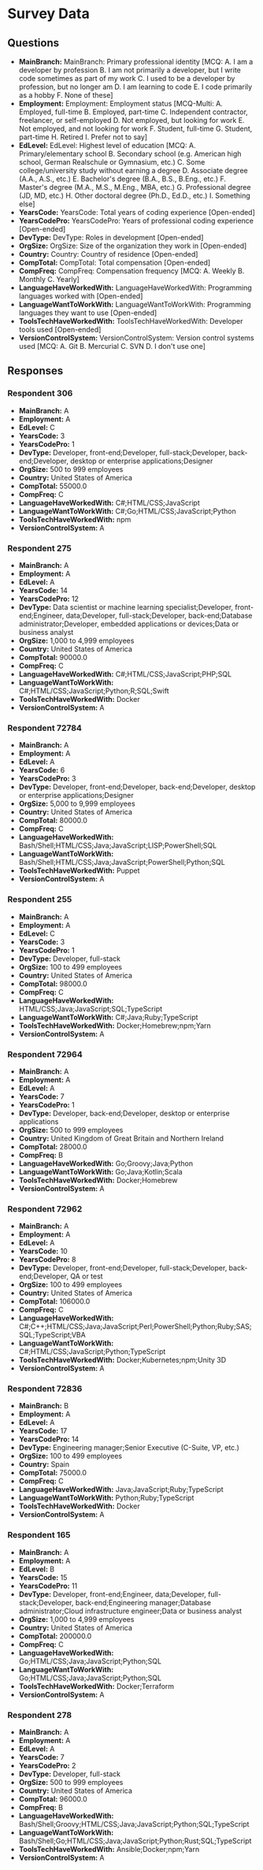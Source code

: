 # Survey Data

## Questions

- **MainBranch:** MainBranch: Primary professional identity [MCQ: A. I am a developer by profession B. I am not primarily a developer, but I write code sometimes as part of my work C. I used to be a developer by profession, but no longer am D. I am learning to code E. I code primarily as a hobby F. None of these]
- **Employment:** Employment: Employment status [MCQ-Multi: A. Employed, full-time B. Employed, part-time C. Independent contractor, freelancer, or self-employed D. Not employed, but looking for work E. Not employed, and not looking for work F. Student, full-time G. Student, part-time H. Retired I. Prefer not to say]
- **EdLevel:** EdLevel: Highest level of education [MCQ: A. Primary/elementary school B. Secondary school (e.g. American high school, German Realschule or Gymnasium, etc.) C. Some college/university study without earning a degree D. Associate degree (A.A., A.S., etc.) E. Bachelor's degree (B.A., B.S., B.Eng., etc.) F. Master's degree (M.A., M.S., M.Eng., MBA, etc.) G. Professional degree (JD, MD, etc.) H. Other doctoral degree (Ph.D., Ed.D., etc.) I. Something else]
- **YearsCode:** YearsCode: Total years of coding experience [Open-ended]
- **YearsCodePro:** YearsCodePro: Years of professional coding experience [Open-ended]
- **DevType:** DevType: Roles in development [Open-ended]
- **OrgSize:** OrgSize: Size of the organization they work in [Open-ended]
- **Country:** Country: Country of residence [Open-ended]
- **CompTotal:** CompTotal: Total compensation [Open-ended]
- **CompFreq:** CompFreq: Compensation frequency [MCQ: A. Weekly B. Monthly C. Yearly]
- **LanguageHaveWorkedWith:** LanguageHaveWorkedWith: Programming languages worked with [Open-ended]
- **LanguageWantToWorkWith:** LanguageWantToWorkWith: Programming languages they want to use [Open-ended]
- **ToolsTechHaveWorkedWith:** ToolsTechHaveWorkedWith: Developer tools used [Open-ended]
- **VersionControlSystem:** VersionControlSystem: Version control systems used [MCQ: A. Git B. Mercurial C. SVN D. I don't use one]

## Responses

### Respondent 306

- **MainBranch:** A
- **Employment:** A
- **EdLevel:** C
- **YearsCode:** 3
- **YearsCodePro:** 1
- **DevType:** Developer, front-end;Developer, full-stack;Developer, back-end;Developer, desktop or enterprise applications;Designer
- **OrgSize:** 500 to 999 employees
- **Country:** United States of America
- **CompTotal:** 55000.0
- **CompFreq:** C
- **LanguageHaveWorkedWith:** C#;HTML/CSS;JavaScript
- **LanguageWantToWorkWith:** C#;Go;HTML/CSS;JavaScript;Python
- **ToolsTechHaveWorkedWith:** npm
- **VersionControlSystem:** A

### Respondent 275

- **MainBranch:** A
- **Employment:** A
- **EdLevel:** A
- **YearsCode:** 14
- **YearsCodePro:** 12
- **DevType:** Data scientist or machine learning specialist;Developer, front-end;Engineer, data;Developer, full-stack;Developer, back-end;Database administrator;Developer, embedded applications or devices;Data or business analyst
- **OrgSize:** 1,000 to 4,999 employees
- **Country:** United States of America
- **CompTotal:** 90000.0
- **CompFreq:** C
- **LanguageHaveWorkedWith:** C#;HTML/CSS;JavaScript;PHP;SQL
- **LanguageWantToWorkWith:** C#;HTML/CSS;JavaScript;Python;R;SQL;Swift
- **ToolsTechHaveWorkedWith:** Docker
- **VersionControlSystem:** A

### Respondent 72784

- **MainBranch:** A
- **Employment:** A
- **EdLevel:** A
- **YearsCode:** 6
- **YearsCodePro:** 3
- **DevType:** Developer, front-end;Developer, back-end;Developer, desktop or enterprise applications;Designer
- **OrgSize:** 5,000 to 9,999 employees
- **Country:** United States of America
- **CompTotal:** 80000.0
- **CompFreq:** C
- **LanguageHaveWorkedWith:** Bash/Shell;HTML/CSS;Java;JavaScript;LISP;PowerShell;SQL
- **LanguageWantToWorkWith:** Bash/Shell;HTML/CSS;Java;JavaScript;PowerShell;Python;SQL
- **ToolsTechHaveWorkedWith:** Puppet
- **VersionControlSystem:** A

### Respondent 255

- **MainBranch:** A
- **Employment:** A
- **EdLevel:** C
- **YearsCode:** 3
- **YearsCodePro:** 1
- **DevType:** Developer, full-stack
- **OrgSize:** 100 to 499 employees
- **Country:** United States of America
- **CompTotal:** 98000.0
- **CompFreq:** C
- **LanguageHaveWorkedWith:** HTML/CSS;Java;JavaScript;SQL;TypeScript
- **LanguageWantToWorkWith:** C#;Java;Ruby;TypeScript
- **ToolsTechHaveWorkedWith:** Docker;Homebrew;npm;Yarn
- **VersionControlSystem:** A

### Respondent 72964

- **MainBranch:** A
- **Employment:** A
- **EdLevel:** A
- **YearsCode:** 7
- **YearsCodePro:** 1
- **DevType:** Developer, back-end;Developer, desktop or enterprise applications
- **OrgSize:** 500 to 999 employees
- **Country:** United Kingdom of Great Britain and Northern Ireland
- **CompTotal:** 28000.0
- **CompFreq:** B
- **LanguageHaveWorkedWith:** Go;Groovy;Java;Python
- **LanguageWantToWorkWith:** Go;Java;Kotlin;Scala
- **ToolsTechHaveWorkedWith:** Docker;Homebrew
- **VersionControlSystem:** A

### Respondent 72962

- **MainBranch:** A
- **Employment:** A
- **EdLevel:** A
- **YearsCode:** 10
- **YearsCodePro:** 8
- **DevType:** Developer, front-end;Developer, full-stack;Developer, back-end;Developer, QA or test
- **OrgSize:** 100 to 499 employees
- **Country:** United States of America
- **CompTotal:** 106000.0
- **CompFreq:** C
- **LanguageHaveWorkedWith:** C#;C++;HTML/CSS;Java;JavaScript;Perl;PowerShell;Python;Ruby;SAS;SQL;TypeScript;VBA
- **LanguageWantToWorkWith:** C#;HTML/CSS;JavaScript;Python;TypeScript
- **ToolsTechHaveWorkedWith:** Docker;Kubernetes;npm;Unity 3D
- **VersionControlSystem:** A

### Respondent 72836

- **MainBranch:** B
- **Employment:** A
- **EdLevel:** A
- **YearsCode:** 17
- **YearsCodePro:** 14
- **DevType:** Engineering manager;Senior Executive (C-Suite, VP, etc.)
- **OrgSize:** 100 to 499 employees
- **Country:** Spain
- **CompTotal:** 75000.0
- **CompFreq:** C
- **LanguageHaveWorkedWith:** Java;JavaScript;Ruby;TypeScript
- **LanguageWantToWorkWith:** Python;Ruby;TypeScript
- **ToolsTechHaveWorkedWith:** Docker
- **VersionControlSystem:** A

### Respondent 165

- **MainBranch:** A
- **Employment:** A
- **EdLevel:** B
- **YearsCode:** 15
- **YearsCodePro:** 11
- **DevType:** Developer, front-end;Engineer, data;Developer, full-stack;Developer, back-end;Engineering manager;Database administrator;Cloud infrastructure engineer;Data or business analyst
- **OrgSize:** 1,000 to 4,999 employees
- **Country:** United States of America
- **CompTotal:** 200000.0
- **CompFreq:** C
- **LanguageHaveWorkedWith:** Go;HTML/CSS;Java;JavaScript;Python;SQL
- **LanguageWantToWorkWith:** Go;HTML/CSS;Java;JavaScript;Python;SQL
- **ToolsTechHaveWorkedWith:** Docker;Terraform
- **VersionControlSystem:** A

### Respondent 278

- **MainBranch:** A
- **Employment:** A
- **EdLevel:** A
- **YearsCode:** 7
- **YearsCodePro:** 2
- **DevType:** Developer, full-stack
- **OrgSize:** 500 to 999 employees
- **Country:** United States of America
- **CompTotal:** 96000.0
- **CompFreq:** B
- **LanguageHaveWorkedWith:** Bash/Shell;Groovy;HTML/CSS;Java;JavaScript;Python;SQL;TypeScript
- **LanguageWantToWorkWith:** Bash/Shell;Go;HTML/CSS;Java;JavaScript;Python;Rust;SQL;TypeScript
- **ToolsTechHaveWorkedWith:** Ansible;Docker;npm;Yarn
- **VersionControlSystem:** A

